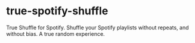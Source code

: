 # true-spotify-shuffle
True Shuffle for Spotify. Shuffle your Spotify playlists without repeats, and without bias. A true random experience.
